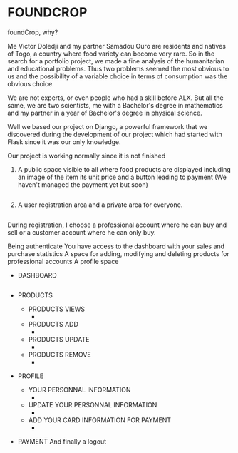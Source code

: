 FOUNDCROP
=============================================

foundCrop, why?

Me Victor Doledji and my partner Samadou Ouro are residents and natives of Togo, a country where food variety can become very rare.
So in the search for a portfolio project, we made a fine analysis of the humanitarian and educational problems.
Thus two problems seemed the most obvious to us and the possibility of a variable choice in terms of consumption was the obvious choice.

We are not experts, or even people who had a skill before ALX.
But all the same, we are two scientists, me with a Bachelor's degree in mathematics and my partner in a year of Bachelor's degree in physical science.

Well we based our project on Django, a powerful framework that we discovered during the development of our project which had started with Flask since it was our only knowledge.

Our project is working normally since it is not finished

1. A public space visible to all where food products are displayed including an image of the item its unit price and a button leading to payment
(We haven't managed the payment yet but soon)

![]()

2. A user registration area and a private area for everyone.

![]()

During registration, I choose a professional account where he can buy and sell or a customer account where he can only buy.

Being authenticate
You have access to the dashboard with your sales and purchase statistics
A space for adding, modifying and deleting products for professional accounts
A profile space

* DASHBOARD

![]()

* PRODUCTS
    * PRODUCTS VIEWS
        * ![]()
    * PRODUCTS ADD
        * ![]()
    * PRODUCTS UPDATE
        * ![]()
    * PRODUCTS REMOVE
        * ![]()
* PROFILE
    * YOUR PERSONNAL INFORMATION
        * ![]()
    * UPDATE YOUR PERSONNAL INFORMATION
        * ![]()
    * ADD YOUR CARD INFORMATION FOR PAYMENT
        * ![]()


* PAYMENT
And finally a logout